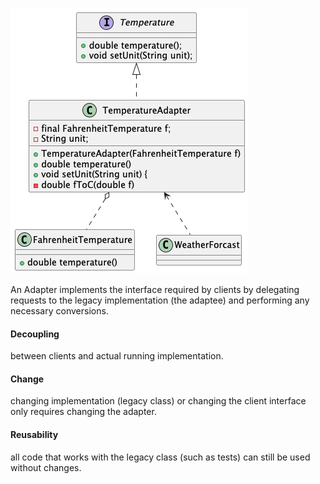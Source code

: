 ![Adapter pattern](Adapter.png)

An Adapter implements the interface required by clients
by delegating requests to the legacy implementation (the adaptee)
and performing any necessary conversions.

#### Decoupling 
between clients
and actual running
implementation.

#### Change
changing implementation (legacy class)
or changing the client interface
only requires changing the
adapter.
#### Reusability
all code that works
with the legacy class (such as
tests) can still be used without
changes.